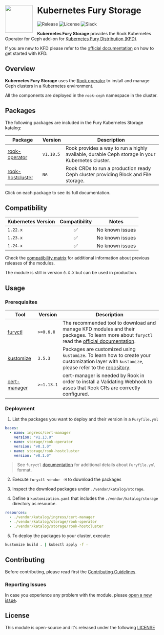 <h1>
    <img src="https://github.com/sighupio/fury-distribution/blob/main/docs/assets/fury-epta-white.png?raw=true" align="left" width="90" style="margin-right: 15px"/>
    Kubernetes Fury Storage
</h1>

![Release](https://img.shields.io/badge/Latest%20Release-v0.1.0-blue)
![License](https://img.shields.io/github/license/sighupio/fury-kubernetes-logging?label=License)
![Slack](https://img.shields.io/badge/slack-@kubernetes/fury-yellow.svg?logo=slack&label=Slack)

<!-- <KFD-DOCS> -->

**Kubernetes Fury Storage** provides the Rook Kubernetes Operator for Ceph add-on for [Kubernetes Fury Distribution (KFD)][kfd-repo].

If you are new to KFD please refer to the [official documentation][kfd-docs] on how to get started with KFD.

## Overview

**Kubernetes Fury Storage** uses the [Rook operator][rook-page] to install and manage Ceph clusters in a Kubernetes environment.

All the components are deployed in the `rook-ceph` namespace in the cluster.

## Packages

The following packages are included in the Fury Kubernetes Storage katalog:

| Package                                      | Version   | Description                                                                                                                                          |
|----------------------------------------------|-----------|-------------------------------------------------------------------------------------------------|
| [rook-operator](katalog/rook-operator)       | `v1.10.5` | Rook provides a way to run a highly available, durable Ceph storage in your Kubernetes cluster. |
| [rook-hostcluster](katalog/rook-hostcluster) | `NA`      | Rook CRDs to run a production ready Ceph cluster providing Block and File storage.              |                                                                                                 |

Click on each package to see its full documentation.

## Compatibility

| Kubernetes Version |   Compatibility    | Notes                                               |
|--------------------|:------------------:|-----------------------------------------------------|
| `1.22.x`           | :white_check_mark: | No known issues                                     |
| `1.23.x`           | :white_check_mark: | No known issues                                     |
| `1.24.x`           | :white_check_mark: | No known issues                                     |

Check the [compatibility matrix][compatibility-matrix] for additional information about previous releases of the modules.

The module is still in version `0.X.X` but can be used in production.

## Usage

### Prerequisites

| Tool                        | Version    | Description                                                                                                                                                    |
|-----------------------------|------------|----------------------------------------------------------------------------------------------------------------------------------------------------------------|
| [furyctl][furyctl-repo]     | `>=0.6.0`  | The recommended tool to download and manage KFD modules and their packages. To learn more about `furyctl` read the [official documentation][furyctl-repo].     |
| [kustomize][kustomize-repo] | `3.5.3`  | Packages are customized using `kustomize`. To learn how to create your customization layer with `kustomize`, please refer to the [repository][kustomize-repo]. |
| [cert-manager][fury-ingress]| `>=1.13.1` | cert-manager is needed by Rook in order to install a Validating Webhook to asses that Rook CRs are correctly configured.                                        |

### Deployment

1. List the packages you want to deploy and their version in a `Furyfile.yml`

```yaml
bases:
  - name: ingress/cert-manager
    version: "v1.13.0"
  - name: storage/rook-operator
    version: "v0.1.0"
  - name: storage/rook-hostcluster
    version: "v0.1.0"
```

> See `furyctl` [documentation][furyctl-repo] for additional details about `Furyfile.yml` format.

2. Execute `furyctl vendor -H` to download the packages

3. Inspect the download packages under `./vendor/katalog/storage`.

4. Define a `kustomization.yaml` that includes the `./vendor/katalog/storage` directory as resource.

```yaml
resources:
  - ./vendor/katalog/ingress/cert-manager
  - ./vendor/katalog/storage/rook-operator
  - ./vendor/katalog/storage/rook-hostcluster
```

5. To deploy the packages to your cluster, execute:

```bash
kustomize build . | kubectl apply -f -
```

<!-- Links -->

[rook-page]: https://rook.io
[kfd-repo]: https://github.com/sighupio/fury-distribution
[furyctl-repo]: https://github.com/sighupio/furyctl
[kustomize-repo]: https://github.com/kubernetes-sigs/kustomize
[kfd-docs]: https://docs.kubernetesfury.com/docs/distribution/
[compatibility-matrix]: https://github.com/sighupio/fury-kubernetes-storage/blob/main/docs/COMPATIBILITY_MATRIX.md
[fury-ingress]: https://github.com/sighupio/fury-kubernetes-ingress/tree/main/katalog/cert-manager

<!-- </KFD-DOCS> -->

<!-- <FOOTER> -->

## Contributing

Before contributing, please read first the [Contributing Guidelines](docs/CONTRIBUTING.md).

### Reporting Issues

In case you experience any problem with the module, please [open a new issue](https://github.com/sighupio/fury-kubernetes-storage/issues/new/choose).

## License

This module is open-source and it's released under the following [LICENSE](LICENSE)

<!-- </FOOTER> -->
